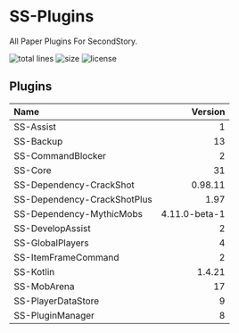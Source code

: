 # SS-Plugins
All Paper Plugins For SecondStory.

![total lines](https://img.shields.io/tokei/lines/github/SecondStoryServer/SS-Plugins) ![size](https://img.shields.io/github/repo-size/SecondStoryServer/SS-Plugins?label=size) ![license](https://img.shields.io/github/license/SecondStoryServer/SS-Plugins)

## Plugins

<!-- Generate Versions -->
| Name | Version |
|:-----|--------:|
| SS-Assist | 1 |
| SS-Backup | 13 |
| SS-CommandBlocker | 2 |
| SS-Core | 31 |
| SS-Dependency-CrackShot | 0.98.11 |
| SS-Dependency-CrackShotPlus | 1.97 |
| SS-Dependency-MythicMobs | 4.11.0-beta-1 |
| SS-DevelopAssist | 2 |
| SS-GlobalPlayers | 4 |
| SS-ItemFrameCommand | 2 |
| SS-Kotlin | 1.4.21 |
| SS-MobArena | 17 |
| SS-PlayerDataStore | 9 |
| SS-PluginManager | 8 |
<!-- Generate Versions -->
